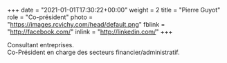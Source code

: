 +++
date = "2021-01-01T17:30:22+00:00"
weight = 2
title = "Pierre Guyot"
role = "Co-président"
photo = "https://images.rcvichy.com/head/default.png"
fblink = "http://facebook.com/"
inlink = "http://linkedin.com/"
+++

Consultant entreprises.  
Co-Président en charge des secteurs financier/administratif.
